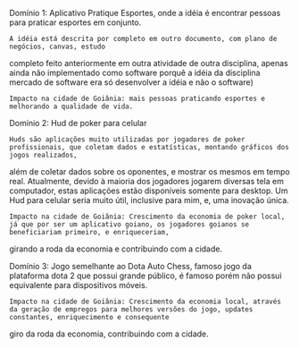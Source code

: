 Domínio 1: Aplicativo Pratique Esportes, onde a idéia é encontrar pessoas para praticar esportes em conjunto. 

	A idéia está descrita por completo em outro documento, com plano de negócios, canvas, estudo
completo feito anteriormente em outra atividade de outra disciplina, 
apenas ainda não implementado como software porquê a idéia da disciplina mercado de software 
era só desenvolver a idéia e não o software)

	Impacto na cidade de Goiânia: mais pessoas praticando esportes e melhorando a qualidade de vida.

Domínio 2: Hud de poker para celular

	Huds são aplicações muito utilizadas por jogadores de poker profissionais, que coletam dados e estatísticas, montando gráficos dos jogos realizados,
além de coletar dados sobre os oponentes, e mostrar os mesmos em tempo real. Atualmente, devido à maioria dos jogadores jogarem diversas tela em computador,
estas aplicações estão disponíveis somente para desktop. Um Hud para celular seria muito útil, inclusive para mim, e, uma inovação única.

	Impacto na cidade de Goiânia: Crescimento da economia de poker local, já que por ser um aplicativo goiano, os jogadores goianos se beneficiariam primeiro, e enriqueceriam,
girando a roda da economia e contribuindo com a cidade.

Domínio 3: Jogo semelhante ao Dota Auto Chess, famoso jogo da plataforma dota 2 que possui grande público, é famoso porém não possui equivalente para dispositivos móveis.

	Impacto na cidade de Goiânia: Crescimento da economia local, através da geração de empregos para melhores versões do jogo, updates constantes, enriquecimento e consequente
giro da roda da economia, contribuindo com a cidade.
